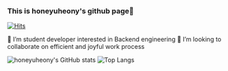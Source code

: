 ### This is honeyuheony's github page👋
<!--
**honeyuheony/honeyuheony** is a ✨ _special_ ✨ repository because its `README.md` (this file) appears on your GitHub profile.
-->

[![Hits](https://hits.seeyoufarm.com/api/count/incr/badge.svg?url=https%3A%2F%2Fgithub.com%2Fhoneyuheony&count_bg=%2379C83D&title_bg=%23555555&icon=&icon_color=%23E7E7E7&title=hits&edge_flat=false)](https://hits.seeyoufarm.com)

🌱 I’m student developer interested in Backend engineering
🤔 I’m looking to collaborate on efficient and joyful work process  

![honeyuheony's GitHub stats](https://github-readme-stats.vercel.app/api?username=honeyuheony&theme=buefy&show_icons=true&hide_border=true)
![Top Langs](https://github-readme-stats.vercel.app/api/top-langs/?username=honeyuheony&layout=compact)
